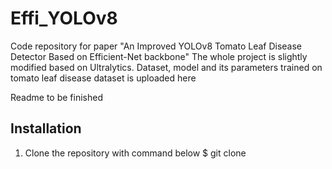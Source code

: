 # Effi_YOLOv8
Code repository for paper "An Improved YOLOv8 Tomato Leaf Disease Detector Based on Efficient-Net backbone" The whole project is slightly modified based on Ultralytics. Dataset, model and its parameters trained on tomato leaf disease dataset is uploaded here

Readme to be finished
## Installation
1. Clone the repository with command below
$ git clone
